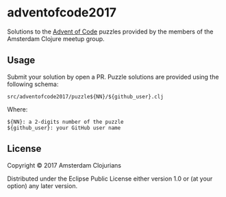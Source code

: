 # adventofcode2017

Solutions to the [Advent of Code](http://adventofcode.com/2017)
puzzles provided by the members of the Amsterdam Clojure meetup group.

## Usage

Submit your solution by open a PR. Puzzle solutions are provided using
the following schema:

    src/adventofcode2017/puzzle${NN}/${github_user}.clj

Where:

    ${NN}: a 2-digits number of the puzzle
    ${github_user}: your GitHub user name

## License

Copyright © 2017 Amsterdam Clojurians

Distributed under the Eclipse Public License either version 1.0 or (at
your option) any later version.
